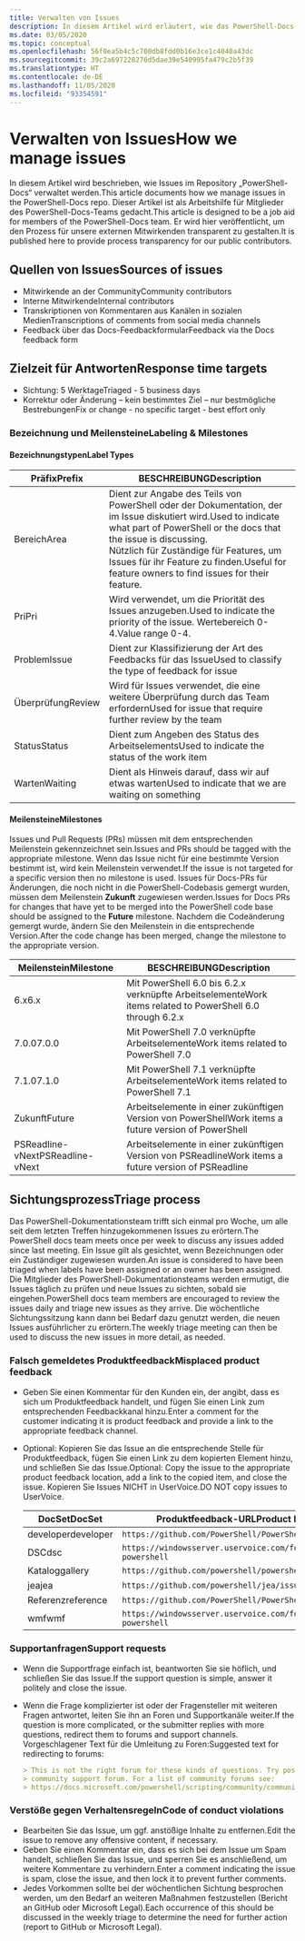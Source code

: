 ```yaml
---
title: Verwalten von Issues
description: In diesem Artikel wird erläutert, wie das PowerShell-Docs-Team Issues verwaltet.
ms.date: 03/05/2020
ms.topic: conceptual
ms.openlocfilehash: 56f0ea5b4c5c700db8fdd0b16e3ce1c4040a43dc
ms.sourcegitcommit: 39c2a697228276d5dae39e540995fa479c2b5f39
ms.translationtype: HT
ms.contentlocale: de-DE
ms.lasthandoff: 11/05/2020
ms.locfileid: "93354591"
---
```

# <a name="how-we-manage-issues"></a><span data-ttu-id="7fa39-103">Verwalten von Issues</span><span class="sxs-lookup"><span data-stu-id="7fa39-103">How we manage issues</span></span>

<span data-ttu-id="7fa39-104">In diesem Artikel wird beschrieben, wie Issues im Repository „PowerShell-Docs“ verwaltet werden.</span><span class="sxs-lookup"><span data-stu-id="7fa39-104">This article documents how we manage issues in the PowerShell-Docs repo.</span></span> <span data-ttu-id="7fa39-105">Dieser Artikel ist als Arbeitshilfe für Mitglieder des PowerShell-Docs-Teams gedacht.</span><span class="sxs-lookup"><span data-stu-id="7fa39-105">This article is designed to be a job aid for members of the PowerShell-Docs team.</span></span> <span data-ttu-id="7fa39-106">Er wird hier veröffentlicht, um den Prozess für unsere externen Mitwirkenden transparent zu gestalten.</span><span class="sxs-lookup"><span data-stu-id="7fa39-106">It is published here to provide process transparency for our public contributors.</span></span>

## <a name="sources-of-issues"></a><span data-ttu-id="7fa39-107">Quellen von Issues</span><span class="sxs-lookup"><span data-stu-id="7fa39-107">Sources of issues</span></span>

- <span data-ttu-id="7fa39-108">Mitwirkende an der Community</span><span class="sxs-lookup"><span data-stu-id="7fa39-108">Community contributors</span></span>
- <span data-ttu-id="7fa39-109">Interne Mitwirkende</span><span class="sxs-lookup"><span data-stu-id="7fa39-109">Internal contributors</span></span>
- <span data-ttu-id="7fa39-110">Transkriptionen von Kommentaren aus Kanälen in sozialen Medien</span><span class="sxs-lookup"><span data-stu-id="7fa39-110">Transcriptions of comments from social media channels</span></span>
- <span data-ttu-id="7fa39-111">Feedback über das Docs-Feedbackformular</span><span class="sxs-lookup"><span data-stu-id="7fa39-111">Feedback via the Docs feedback form</span></span>

## <a name="response-time-targets"></a><span data-ttu-id="7fa39-112">Zielzeit für Antworten</span><span class="sxs-lookup"><span data-stu-id="7fa39-112">Response time targets</span></span>

- <span data-ttu-id="7fa39-113">Sichtung: 5 Werktage</span><span class="sxs-lookup"><span data-stu-id="7fa39-113">Triaged - 5 business days</span></span>
- <span data-ttu-id="7fa39-114">Korrektur oder Änderung – kein bestimmtes Ziel – nur bestmögliche Bestrebungen</span><span class="sxs-lookup"><span data-stu-id="7fa39-114">Fix or change - no specific target - best effort only</span></span>

### <a name="labeling--milestones"></a><span data-ttu-id="7fa39-115">Bezeichnung und Meilensteine</span><span class="sxs-lookup"><span data-stu-id="7fa39-115">Labeling & Milestones</span></span>

#### <a name="label-types"></a><span data-ttu-id="7fa39-116">Bezeichnungstypen</span><span class="sxs-lookup"><span data-stu-id="7fa39-116">Label Types</span></span>

|<span data-ttu-id="7fa39-117">Präfix</span><span class="sxs-lookup"><span data-stu-id="7fa39-117">Prefix</span></span>  | <span data-ttu-id="7fa39-118">BESCHREIBUNG</span><span class="sxs-lookup"><span data-stu-id="7fa39-118">Description</span></span>                                                         |
|------- | --------------------------------------------------------------------|
|<span data-ttu-id="7fa39-119">Bereich</span><span class="sxs-lookup"><span data-stu-id="7fa39-119">Area</span></span>    | <span data-ttu-id="7fa39-120">Dient zur Angabe des Teils von PowerShell oder der Dokumentation, der im Issue diskutiert wird.</span><span class="sxs-lookup"><span data-stu-id="7fa39-120">Used to indicate what part of PowerShell or the docs that the issue is discussing.</span></span><br><span data-ttu-id="7fa39-121">Nützlich für Zuständige für Features, um Issues für ihr Feature zu finden.</span><span class="sxs-lookup"><span data-stu-id="7fa39-121">Useful for feature owners to find issues for their feature.</span></span>|
|<span data-ttu-id="7fa39-122">Pri</span><span class="sxs-lookup"><span data-stu-id="7fa39-122">Pri</span></span>     | <span data-ttu-id="7fa39-123">Wird verwendet, um die Priorität des Issues anzugeben.</span><span class="sxs-lookup"><span data-stu-id="7fa39-123">Used to indicate the priority of the issue.</span></span> <span data-ttu-id="7fa39-124">Wertebereich 0-4.</span><span class="sxs-lookup"><span data-stu-id="7fa39-124">Value range 0-4.</span></span>        |
|<span data-ttu-id="7fa39-125">Problem</span><span class="sxs-lookup"><span data-stu-id="7fa39-125">Issue</span></span>   | <span data-ttu-id="7fa39-126">Dient zur Klassifizierung der Art des Feedbacks für das Issue</span><span class="sxs-lookup"><span data-stu-id="7fa39-126">Used to classify the type of feedback for issue</span></span>                     |
|<span data-ttu-id="7fa39-127">Überprüfung</span><span class="sxs-lookup"><span data-stu-id="7fa39-127">Review</span></span>  | <span data-ttu-id="7fa39-128">Wird für Issues verwendet, die eine weitere Überprüfung durch das Team erfordern</span><span class="sxs-lookup"><span data-stu-id="7fa39-128">Used for issue that require further review by the team</span></span>              |
|<span data-ttu-id="7fa39-129">Status</span><span class="sxs-lookup"><span data-stu-id="7fa39-129">Status</span></span>  | <span data-ttu-id="7fa39-130">Dient zum Angeben des Status des Arbeitselements</span><span class="sxs-lookup"><span data-stu-id="7fa39-130">Used to indicate the status of the work item</span></span>                        |
|<span data-ttu-id="7fa39-131">Warten</span><span class="sxs-lookup"><span data-stu-id="7fa39-131">Waiting</span></span> | <span data-ttu-id="7fa39-132">Dient als Hinweis darauf, dass wir auf etwas warten</span><span class="sxs-lookup"><span data-stu-id="7fa39-132">Used to indicate that we are waiting on something</span></span>                   |

#### <a name="milestones"></a><span data-ttu-id="7fa39-133">Meilensteine</span><span class="sxs-lookup"><span data-stu-id="7fa39-133">Milestones</span></span>

<span data-ttu-id="7fa39-134">Issues und Pull Requests (PRs) müssen mit dem entsprechenden Meilenstein gekennzeichnet sein.</span><span class="sxs-lookup"><span data-stu-id="7fa39-134">Issues and PRs should be tagged with the appropriate milestone.</span></span> <span data-ttu-id="7fa39-135">Wenn das Issue nicht für eine bestimmte Version bestimmt ist, wird kein Meilenstein verwendet.</span><span class="sxs-lookup"><span data-stu-id="7fa39-135">If the issue is not targeted for a specific version then no milestone is used.</span></span> <span data-ttu-id="7fa39-136">Issues für Docs-PRs für Änderungen, die noch nicht in die PowerShell-Codebasis gemergt wurden, müssen dem Meilenstein **Zukunft** zugewiesen werden.</span><span class="sxs-lookup"><span data-stu-id="7fa39-136">Issues for Docs PRs for changes that have yet to be merged into the PowerShell code base should be assigned to the **Future** milestone.</span></span> <span data-ttu-id="7fa39-137">Nachdem die Codeänderung gemergt wurde, ändern Sie den Meilenstein in die entsprechende Version.</span><span class="sxs-lookup"><span data-stu-id="7fa39-137">After the code change has been merged, change the milestone to the appropriate version.</span></span>

|    <span data-ttu-id="7fa39-138">Meilenstein</span><span class="sxs-lookup"><span data-stu-id="7fa39-138">Milestone</span></span>     |                    <span data-ttu-id="7fa39-139">BESCHREIBUNG</span><span class="sxs-lookup"><span data-stu-id="7fa39-139">Description</span></span>                     |
| ---------------- | -------------------------------------------------- |
| <span data-ttu-id="7fa39-140">6.x</span><span class="sxs-lookup"><span data-stu-id="7fa39-140">6.x</span></span>              | <span data-ttu-id="7fa39-141">Mit PowerShell 6.0 bis 6.2.x verknüpfte Arbeitselemente</span><span class="sxs-lookup"><span data-stu-id="7fa39-141">Work items related to PowerShell 6.0 through 6.2.x</span></span> |
| <span data-ttu-id="7fa39-142">7.0.0</span><span class="sxs-lookup"><span data-stu-id="7fa39-142">7.0.0</span></span>            | <span data-ttu-id="7fa39-143">Mit PowerShell 7.0 verknüpfte Arbeitselemente</span><span class="sxs-lookup"><span data-stu-id="7fa39-143">Work items related to PowerShell 7.0</span></span>               |
| <span data-ttu-id="7fa39-144">7.1.0</span><span class="sxs-lookup"><span data-stu-id="7fa39-144">7.1.0</span></span>            | <span data-ttu-id="7fa39-145">Mit PowerShell 7.1 verknüpfte Arbeitselemente</span><span class="sxs-lookup"><span data-stu-id="7fa39-145">Work items related to PowerShell 7.1</span></span>               |
| <span data-ttu-id="7fa39-146">Zukunft</span><span class="sxs-lookup"><span data-stu-id="7fa39-146">Future</span></span>           | <span data-ttu-id="7fa39-147">Arbeitselemente in einer zukünftigen Version von PowerShell</span><span class="sxs-lookup"><span data-stu-id="7fa39-147">Work items a future version of PowerShell</span></span>          |
| <span data-ttu-id="7fa39-148">PSReadline-vNext</span><span class="sxs-lookup"><span data-stu-id="7fa39-148">PSReadline-vNext</span></span> | <span data-ttu-id="7fa39-149">Arbeitselemente in einer zukünftigen Version von PSReadline</span><span class="sxs-lookup"><span data-stu-id="7fa39-149">Work items a future version of PSReadline</span></span>          |

## <a name="triage-process"></a><span data-ttu-id="7fa39-150">Sichtungsprozess</span><span class="sxs-lookup"><span data-stu-id="7fa39-150">Triage process</span></span>

<span data-ttu-id="7fa39-151">Das PowerShell-Dokumentationsteam trifft sich einmal pro Woche, um alle seit dem letzten Treffen hinzugekommenen Issues zu erörtern.</span><span class="sxs-lookup"><span data-stu-id="7fa39-151">The PowerShell docs team meets once per week to discuss any issues added since last meeting.</span></span> <span data-ttu-id="7fa39-152">Ein Issue gilt als gesichtet, wenn Bezeichnungen oder ein Zuständiger zugewiesen wurden.</span><span class="sxs-lookup"><span data-stu-id="7fa39-152">An issue is considered to have been triaged when labels have been assigned or an owner has been assigned.</span></span> <span data-ttu-id="7fa39-153">Die Mitglieder des PowerShell-Dokumentationsteams werden ermutigt, die Issues täglich zu prüfen und neue Issues zu sichten, sobald sie eingehen.</span><span class="sxs-lookup"><span data-stu-id="7fa39-153">PowerShell docs team members are encouraged to review the issues daily and triage new issues as they arrive.</span></span> <span data-ttu-id="7fa39-154">Die wöchentliche Sichtungssitzung kann dann bei Bedarf dazu genutzt werden, die neuen Issues ausführlicher zu erörtern.</span><span class="sxs-lookup"><span data-stu-id="7fa39-154">The weekly triage meeting can then be used to discuss the new issues in more detail, as needed.</span></span>

### <a name="misplaced-product-feedback"></a><span data-ttu-id="7fa39-155">Falsch gemeldetes Produktfeedback</span><span class="sxs-lookup"><span data-stu-id="7fa39-155">Misplaced product feedback</span></span>

- <span data-ttu-id="7fa39-156">Geben Sie einen Kommentar für den Kunden ein, der angibt, dass es sich um Produktfeedback handelt, und fügen Sie einen Link zum entsprechenden Feedbackkanal hinzu.</span><span class="sxs-lookup"><span data-stu-id="7fa39-156">Enter a comment for the customer indicating it is product feedback and provide a link to the appropriate feedback channel.</span></span>
- <span data-ttu-id="7fa39-157">Optional: Kopieren Sie das Issue an die entsprechende Stelle für Produktfeedback, fügen Sie einen Link zu dem kopierten Element hinzu, und schließen Sie das Issue.</span><span class="sxs-lookup"><span data-stu-id="7fa39-157">Optional: Copy the issue to the appropriate product feedback location, add a link to the copied item, and close the issue.</span></span> <span data-ttu-id="7fa39-158">Kopieren Sie Issues NICHT in UserVoice.</span><span class="sxs-lookup"><span data-stu-id="7fa39-158">DO NOT copy issues to UserVoice.</span></span>

  | <span data-ttu-id="7fa39-159">DocSet</span><span class="sxs-lookup"><span data-stu-id="7fa39-159">DocSet</span></span>    | <span data-ttu-id="7fa39-160">Produktfeedback-URL</span><span class="sxs-lookup"><span data-stu-id="7fa39-160">Product Feedback URL</span></span>                                           |
  | --------- | -------------------------------------------------------------- |
  | <span data-ttu-id="7fa39-161">developer</span><span class="sxs-lookup"><span data-stu-id="7fa39-161">developer</span></span> | `https://github.com/PowerShell/PowerShell/issues/new/choose`   |
  | <span data-ttu-id="7fa39-162">DSC</span><span class="sxs-lookup"><span data-stu-id="7fa39-162">dsc</span></span>       | `https://windowsserver.uservoice.com/forums/301869-powershell` |
  | <span data-ttu-id="7fa39-163">Katalog</span><span class="sxs-lookup"><span data-stu-id="7fa39-163">gallery</span></span>   | `https://github.com/powershell/powershellgallery/issues/new`   |
  | <span data-ttu-id="7fa39-164">jea</span><span class="sxs-lookup"><span data-stu-id="7fa39-164">jea</span></span>       | `https://github.com/powershell/jea/issues/new`                 |
  | <span data-ttu-id="7fa39-165">Referenz</span><span class="sxs-lookup"><span data-stu-id="7fa39-165">reference</span></span> | `https://github.com/PowerShell/PowerShell/issues/new/choose`   |
  | <span data-ttu-id="7fa39-166">wmf</span><span class="sxs-lookup"><span data-stu-id="7fa39-166">wmf</span></span>       | `https://windowsserver.uservoice.com/forums/301869-powershell` |

### <a name="support-requests"></a><span data-ttu-id="7fa39-167">Supportanfragen</span><span class="sxs-lookup"><span data-stu-id="7fa39-167">Support requests</span></span>

- <span data-ttu-id="7fa39-168">Wenn die Supportfrage einfach ist, beantworten Sie sie höflich, und schließen Sie das Issue.</span><span class="sxs-lookup"><span data-stu-id="7fa39-168">If the support question is simple, answer it politely and close the issue.</span></span>
- <span data-ttu-id="7fa39-169">Wenn die Frage komplizierter ist oder der Fragensteller mit weiteren Fragen antwortet, leiten Sie ihn an Foren und Supportkanäle weiter.</span><span class="sxs-lookup"><span data-stu-id="7fa39-169">If the question is more complicated, or the submitter replies with more questions, redirect them to forums and support channels.</span></span> <span data-ttu-id="7fa39-170">Vorgeschlagener Text für die Umleitung zu Foren:</span><span class="sxs-lookup"><span data-stu-id="7fa39-170">Suggested text for redirecting to forums:</span></span>

  ```Markdown
  > This is not the right forum for these kinds of questions. Try posting your question in a
  > community support forum. For a list of community forums see:
  > https://docs.microsoft.com/powershell/scripting/community/community-support
  ```

### <a name="code-of-conduct-violations"></a><span data-ttu-id="7fa39-171">Verstöße gegen Verhaltensregeln</span><span class="sxs-lookup"><span data-stu-id="7fa39-171">Code of conduct violations</span></span>

- <span data-ttu-id="7fa39-172">Bearbeiten Sie das Issue, um ggf. anstößige Inhalte zu entfernen.</span><span class="sxs-lookup"><span data-stu-id="7fa39-172">Edit the issue to remove any offensive content, if necessary.</span></span>
- <span data-ttu-id="7fa39-173">Geben Sie einen Kommentar ein, dass es sich bei dem Issue um Spam handelt, schließen Sie das Issue, und sperren Sie es anschließend, um weitere Kommentare zu verhindern.</span><span class="sxs-lookup"><span data-stu-id="7fa39-173">Enter a comment indicating the issue is spam, close the issue, and then lock it to prevent further comments.</span></span>
- <span data-ttu-id="7fa39-174">Jedes Vorkommen sollte bei der wöchentlichen Sichtung besprochen werden, um den Bedarf an weiteren Maßnahmen festzustellen (Bericht an GitHub oder Microsoft Legal).</span><span class="sxs-lookup"><span data-stu-id="7fa39-174">Each occurrence of this should be discussed in the weekly triage to determine the need for further action (report to GitHub or Microsoft Legal).</span></span>
